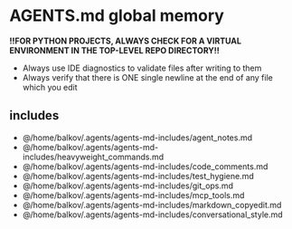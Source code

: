 # AGENTS.md global memory
<!-- markdownlint-disable line-length -->
**!!FOR PYTHON PROJECTS, ALWAYS CHECK FOR A VIRTUAL ENVIRONMENT IN THE TOP-LEVEL REPO DIRECTORY!!**

- Always use IDE diagnostics to validate files after writing to them
- Always verify that there is ONE single newline at the end of any file which
  you edit

## includes

- @/home/balkov/.agents/agents-md-includes/agent_notes.md
- @/home/balkov/.agents/agents-md-includes/heavyweight_commands.md
- @/home/balkov/.agents/agents-md-includes/code_comments.md
- @/home/balkov/.agents/agents-md-includes/test_hygiene.md
- @/home/balkov/.agents/agents-md-includes/git_ops.md
- @/home/balkov/.agents/agents-md-includes/mcp_tools.md
- @/home/balkov/.agents/agents-md-includes/markdown_copyedit.md
- @/home/balkov/.agents/agents-md-includes/conversational_style.md
